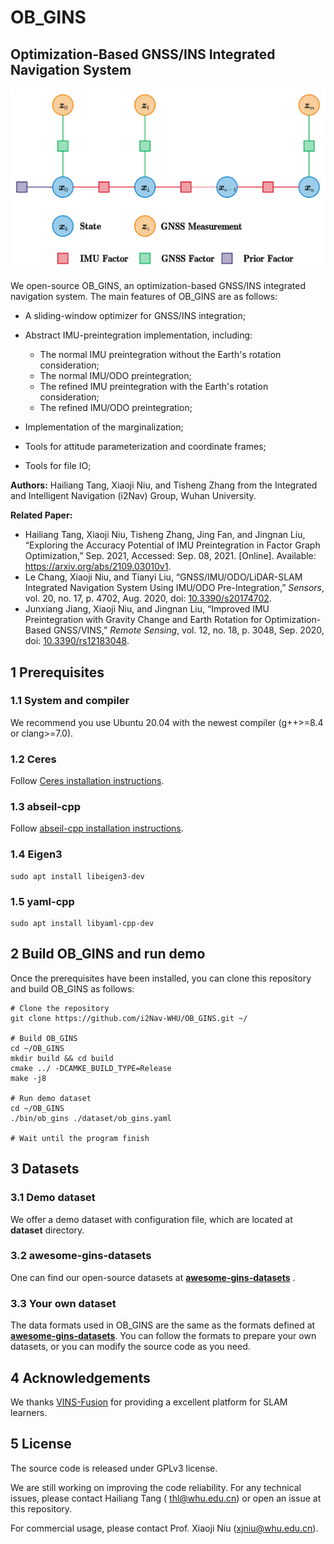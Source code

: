 # OB_GINS

## Optimization-Based GNSS/INS Integrated Navigation System

<img src="resource/OB_GINS.png" alt="OB_GINS" style="zoom:80%;" />

We open-source OB_GINS, an optimization-based GNSS/INS integrated navigation system. The main features of OB_GINS are as
follows:

- A sliding-window optimizer for GNSS/INS integration;

- Abstract IMU-preintegration implementation, including:
  - The normal IMU preintegration without the Earth's rotation consideration;
  - The normal IMU/ODO preintegration;
  - The refined IMU preintegration with the Earth's rotation consideration;
  - The refined IMU/ODO preintegration;
- Implementation of the marginalization;
- Tools for attitude parameterization and coordinate frames;
- Tools for file IO;

**Authors:** Hailiang Tang, Xiaoji Niu, and Tisheng Zhang from the Integrated and Intelligent Navigation (i2Nav) Group,
Wuhan University.

**Related Paper:**

- Hailiang Tang, Xiaoji Niu, Tisheng Zhang, Jing Fan, and Jingnan Liu, “Exploring the Accuracy Potential of IMU
  Preintegration in Factor Graph Optimization,” Sep. 2021, Accessed: Sep. 08, 2021. [Online].
  Available: https://arxiv.org/abs/2109.03010v1.
- Le Chang, Xiaoji Niu, and Tianyi Liu, “GNSS/IMU/ODO/LiDAR-SLAM Integrated Navigation System Using IMU/ODO
  Pre-Integration,” *Sensors*, vol. 20, no. 17, p. 4702, Aug. 2020,
  doi: [10.3390/s20174702](https://doi.org/10.3390/s20174702).
- Junxiang Jiang, Xiaoji Niu, and Jingnan Liu, “Improved IMU Preintegration with Gravity Change and Earth Rotation for
  Optimization-Based GNSS/VINS,” *Remote Sensing*, vol. 12, no. 18, p. 3048, Sep. 2020,
  doi: [10.3390/rs12183048](https://doi.org/10.3390/rs12183048).

## 1 Prerequisites

### 1.1 System and compiler

We recommend you use Ubuntu 20.04 with the newest compiler (g++>=8.4 or clang>=7.0).

### 1.2 Ceres

Follow [Ceres installation instructions](http://ceres-solver.org/installation.html).

### 1.3 abseil-cpp

Follow [abseil-cpp installation instructions](https://abseil.io/docs/cpp/quickstart-cmake.html).

### 1.4 Eigen3

```
sudo apt install libeigen3-dev
```

### 1.5 yaml-cpp

```
sudo apt install libyaml-cpp-dev
```

## 2 Build OB_GINS and run demo

Once the prerequisites have been installed, you can clone this repository and build OB_GINS as follows:

```
# Clone the repository
git clone https://github.com/i2Nav-WHU/OB_GINS.git ~/

# Build OB_GINS
cd ~/OB_GINS
mkdir build && cd build
cmake ../ -DCAMKE_BUILD_TYPE=Release
make -j8

# Run demo dataset
cd ~/OB_GINS
./bin/ob_gins ./dataset/ob_gins.yaml

# Wait until the program finish
```

## 3 Datasets

### 3.1 Demo dataset

We offer a demo dataset with configuration file, which are located at **dataset** directory.

### 3.2 awesome-gins-datasets

One can find our open-source datasets at **[awesome-gins-datasets](https://github.com/i2Nav-WHU/awesome-gins-datasets)**
.

### 3.3 Your own dataset

The data formats used in OB_GINS are the same as the formats defined
at **[awesome-gins-datasets](https://github.com/i2Nav-WHU/awesome-gins-datasets)**. You can follow the formats to
prepare your own datasets, or you can modify the source code as you need.

## 4 Acknowledgements

We thanks [VINS-Fusion](https://github.com/HKUST-Aerial-Robotics/VINS-Fusion) for providing a excellent platform for
SLAM learners.

## 5 License

The source code is released under GPLv3 license.

We are still working on improving the code reliability. For any technical issues, please contact Hailiang Tang (
thl@whu.edu.cn) or open an issue at this repository.

For commercial usage, please contact Prof. Xiaoji Niu (<xjniu@whu.edu.cn>).

